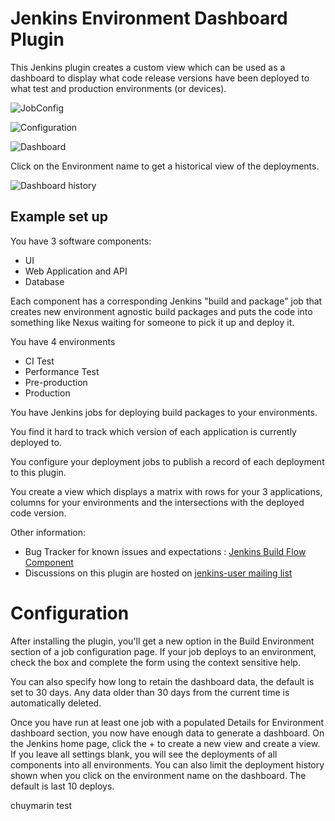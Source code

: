 Jenkins Environment Dashboard Plugin
=========================

This Jenkins plugin creates a custom view which can be used as a dashboard to display what code release versions have been deployed to what test and production environments (or devices).

![JobConfig](https://github.com/vipinsthename/environment-dashboard/raw/master/img/config.png)

![Configuration](https://github.com/vipinsthename/environment-dashboard/raw/master/img/dashboard_config.png)

![Dashboard](https://github.com/vipinsthename/environment-dashboard/raw/master/img/dashboard.png)

Click on the Environment name to get a historical view of the deployments.

![Dashboard history](https://github.com/vipinsthename/environment-dashboard/raw/master/img/dashboard_history.png)

## Example set up ##

You have 3 software components:
* UI
* Web Application and API
* Database

Each component has a corresponding Jenkins "build and package" job that creates new environment agnostic build packages and puts the code into something like Nexus waiting for someone to pick it up and deploy it.

You have 4 environments
* CI Test
* Performance Test
* Pre-production
* Production

You have Jenkins jobs for deploying build packages to your environments.

You find it hard to track which version of each application is currently deployed to.

You configure your deployment jobs to publish a record of each deployment to this plugin.

You create a view which displays a matrix with rows for your 3 applications, columns for your environments and the intersections with the deployed code version.

Other information:
* Bug Tracker for known issues and expectations : [Jenkins Build Flow Component](https://issues.jenkins-ci.org/browse/JENKINS/component/TBC)
* Discussions on this plugin are hosted on  [jenkins-user mailing list](https://wiki.jenkins-ci.org/display/JENKINS/Mailing+Lists)


Configuration
=============

After installing the plugin, you'll get a new option in the Build Environment section of a job configuration page.  If your job deploys to an environment, check the box and complete the form using the context sensitive help.

You can also specify how long to retain the dashboard data, the default is set to 30 days. Any data older than 30 days from the current time is automatically deleted.

Once you have run at least one job with a populated Details for Environment dashboard section, you now have enough data to generate a dashboard.  On the Jenkins home page, click the + to create a new view and create a view.  If you leave all settings blank, you will see the deployments of all components into all environments. You can also limit the deployment history shown when you click on the environment name on the dashboard. The default is last 10 deploys.

chuymarin test
